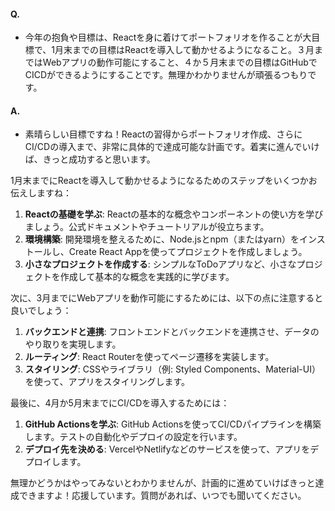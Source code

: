 #### Q.
- 今年の抱負や目標は、Reactを身に着けてポートフォリオを作ることが大目標で、1月末までの目標はReactを導入して動かせるようになること。３月まではWebアプリの動作可能にすること、４か５月末までの目標はGitHubでCICDができるようにすることです。無理かわかりませんが頑張るつもりです。

#### A.
- 素晴らしい目標ですね！Reactの習得からポートフォリオ作成、さらにCI/CDの導入まで、非常に具体的で達成可能な計画です。着実に進んでいけば、きっと成功すると思います。

1月末までにReactを導入して動かせるようになるためのステップをいくつかお伝えしますね：
1. **Reactの基礎を学ぶ**: Reactの基本的な概念やコンポーネントの使い方を学びましょう。公式ドキュメントやチュートリアルが役立ちます。
2. **環境構築**: 開発環境を整えるために、Node.jsとnpm（またはyarn）をインストールし、Create React Appを使ってプロジェクトを作成しましょう。
3. **小さなプロジェクトを作成する**: シンプルなToDoアプリなど、小さなプロジェクトを作成して基本的な概念を実践的に学びます。

次に、3月までにWebアプリを動作可能にするためには、以下の点に注意すると良いでしょう：
1. **バックエンドと連携**: フロントエンドとバックエンドを連携させ、データのやり取りを実現します。
2. **ルーティング**: React Routerを使ってページ遷移を実装します。
3. **スタイリング**: CSSやライブラリ（例: Styled Components、Material-UI）を使って、アプリをスタイリングします。

最後に、4月か5月末までにCI/CDを導入するためには：
1. **GitHub Actionsを学ぶ**: GitHub Actionsを使ってCI/CDパイプラインを構築します。テストの自動化やデプロイの設定を行います。
2. **デプロイ先を決める**: VercelやNetlifyなどのサービスを使って、アプリをデプロイします。

無理かどうかはやってみないとわかりませんが、計画的に進めていけばきっと達成できますよ！応援しています。質問があれば、いつでも聞いてください。

